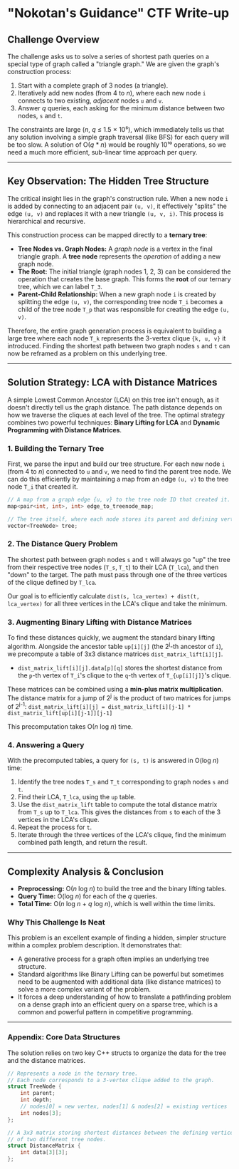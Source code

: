 # "Nokotan's Guidance" CTF Write-up

## Challenge Overview

The challenge asks us to solve a series of shortest path queries on a special type of graph called a "triangle graph." We are given the graph's construction process:

1.  Start with a complete graph of 3 nodes (a triangle).
2.  Iteratively add new nodes (from 4 to *n*), where each new node `i` connects to two existing, *adjacent* nodes `u` and `v`.
3.  Answer *q* queries, each asking for the minimum distance between two nodes, `s` and `t`.

The constraints are large (*n*, *q* ≤ 1.5 × 10⁵), which immediately tells us that any solution involving a simple graph traversal (like BFS) for each query will be too slow. A solution of O(*q* * *n*) would be roughly 10¹⁰ operations, so we need a much more efficient, sub-linear time approach per query.

---

## Key Observation: The Hidden Tree Structure

The critical insight lies in the graph's construction rule. When a new node `i` is added by connecting to an adjacent pair `(u, v)`, it effectively "splits" the edge `(u, v)` and replaces it with a new triangle `(u, v, i)`. This process is hierarchical and recursive.

This construction process can be mapped directly to a **ternary tree**:

*   **Tree Nodes vs. Graph Nodes:** A *graph node* is a vertex in the final triangle graph. A **tree node** represents the *operation* of adding a new graph node.
*   **The Root:** The initial triangle (graph nodes 1, 2, 3) can be considered the operation that creates the base graph. This forms the **root** of our ternary tree, which we can label `T_3`.
*   **Parent-Child Relationship:** When a new graph node `i` is created by splitting the edge `(u, v)`, the corresponding tree node `T_i` becomes a child of the tree node `T_p` that was responsible for creating the edge `(u, v)`.

Therefore, the entire graph generation process is equivalent to building a large tree where each node `T_k` represents the 3-vertex clique `{k, u, v}` it introduced. Finding the shortest path between two graph nodes `s` and `t` can now be reframed as a problem on this underlying tree.

---

## Solution Strategy: LCA with Distance Matrices

A simple Lowest Common Ancestor (LCA) on this tree isn't enough, as it doesn't directly tell us the graph distance. The path distance depends on how we traverse the cliques at each level of the tree. The optimal strategy combines two powerful techniques: **Binary Lifting for LCA** and **Dynamic Programming with Distance Matrices**.

### 1. Building the Ternary Tree

First, we parse the input and build our tree structure. For each new node `i` (from 4 to *n*) connected to `u` and `v`, we need to find the parent tree node. We can do this efficiently by maintaining a map from an edge `(u, v)` to the tree node `T_i` that created it.

```cpp
// A map from a graph edge {u, v} to the tree node ID that created it.
map<pair<int, int>, int> edge_to_treenode_map;

// The tree itself, where each node stores its parent and defining vertices.
vector<TreeNode> tree;
```

### 2. The Distance Query Problem

The shortest path between graph nodes `s` and `t` will always go "up" the tree from their respective tree nodes (`T_s`, `T_t`) to their LCA (`T_lca`), and then "down" to the target. The path must pass through one of the three vertices of the clique defined by `T_lca`.

Our goal is to efficiently calculate `dist(s, lca_vertex) + dist(t, lca_vertex)` for all three vertices in the LCA's clique and take the minimum.

### 3. Augmenting Binary Lifting with Distance Matrices

To find these distances quickly, we augment the standard binary lifting algorithm. Alongside the ancestor table `up[i][j]` (the 2<sup>j</sup>-th ancestor of `i`), we precompute a table of 3x3 distance matrices `dist_matrix_lift[i][j]`.

*   `dist_matrix_lift[i][j].data[p][q]` stores the shortest distance from the `p`-th vertex of `T_i`'s clique to the `q`-th vertex of `T_{up[i][j]}`'s clique.

These matrices can be combined using a **min-plus matrix multiplication**. The distance matrix for a jump of 2<sup>j</sup> is the product of two matrices for jumps of 2<sup>j-1</sup>:
`dist_matrix_lift[i][j] = dist_matrix_lift[i][j-1] * dist_matrix_lift[up[i][j-1]][j-1]`

This precomputation takes O(*n* log *n*) time.

### 4. Answering a Query

With the precomputed tables, a query for `(s, t)` is answered in O(log *n*) time:
1.  Identify the tree nodes `T_s` and `T_t` corresponding to graph nodes `s` and `t`.
2.  Find their LCA, `T_lca`, using the `up` table.
3.  Use the `dist_matrix_lift` table to compute the total distance matrix from `T_s` up to `T_lca`. This gives the distances from `s` to each of the 3 vertices in the LCA's clique.
4.  Repeat the process for `t`.
5.  Iterate through the three vertices of the LCA's clique, find the minimum combined path length, and return the result.

---

## Complexity Analysis & Conclusion

*   **Preprocessing:** O(*n* log *n*) to build the tree and the binary lifting tables.
*   **Query Time:** O(log *n*) for each of the *q* queries.
*   **Total Time:** O(*n* log *n* + *q* log *n*), which is well within the time limits.

### Why This Challenge Is Neat

This problem is an excellent example of finding a hidden, simpler structure within a complex problem description. It demonstrates that:
*   A generative process for a graph often implies an underlying tree structure.
*   Standard algorithms like Binary Lifting can be powerful but sometimes need to be augmented with additional data (like distance matrices) to solve a more complex variant of the problem.
*   It forces a deep understanding of how to translate a pathfinding problem on a dense graph into an efficient query on a sparse tree, which is a common and powerful pattern in competitive programming.

---

### Appendix: Core Data Structures

The solution relies on two key C++ structs to organize the data for the tree and the distance matrices.

```cpp
// Represents a node in the ternary tree.
// Each node corresponds to a 3-vertex clique added to the graph.
struct TreeNode {
    int parent;
    int depth;
    // nodes[0] = new vertex, nodes[1] & nodes[2] = existing vertices
    int nodes[3]; 
};

// A 3x3 matrix storing shortest distances between the defining vertices
// of two different tree nodes.
struct DistanceMatrix {
    int data[3][3];
};
```